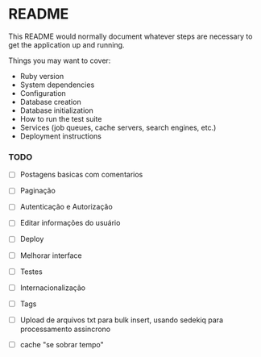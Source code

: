 # README

This README would normally document whatever steps are necessary to get the
application up and running.

Things you may want to cover:
* Ruby version
* System dependencies
* Configuration
* Database creation
* Database initialization
* How to run the test suite
* Services (job queues, cache servers, search engines, etc.)
* Deployment instructions

### TODO
- [ ] Postagens basicas com comentarios
- [ ] Paginação 
- [ ] Autenticação e Autorização
- [ ] Editar informações do usuário
- [ ] Deploy
- [ ] Melhorar interface
- [ ] Testes
- [ ] Internacionalização
- [ ] Tags
- [ ] Upload de arquivos txt para bulk insert, usando sedekiq para processamento assincrono
- [ ] cache "se sobrar tempo"

